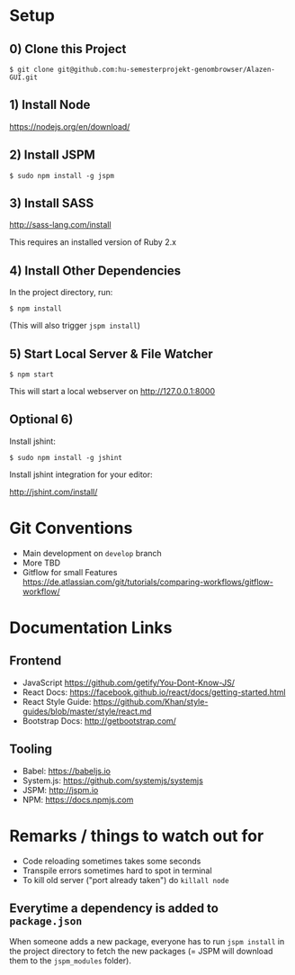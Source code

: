 # Setup

## 0) Clone this Project

    $ git clone git@github.com:hu-semesterprojekt-genombrowser/Alazen-GUI.git

## 1) Install Node

https://nodejs.org/en/download/

## 2) Install JSPM

    $ sudo npm install -g jspm

## 3) Install SASS

http://sass-lang.com/install

This requires an installed version of Ruby 2.x

## 4) Install Other Dependencies

In the project directory, run:

    $ npm install

(This will also trigger `jspm install`)

## 5) Start Local Server & File Watcher

    $ npm start

This will start a local webserver on http://127.0.0.1:8000

## Optional 6)

Install jshint:

    $ sudo npm install -g jshint

Install jshint integration for your editor:

http://jshint.com/install/

# Git Conventions

- Main development on `develop` branch
- More TBD
- Gitflow for small Features https://de.atlassian.com/git/tutorials/comparing-workflows/gitflow-workflow/

# Documentation Links
## Frontend

- JavaScript https://github.com/getify/You-Dont-Know-JS/
- React Docs: https://facebook.github.io/react/docs/getting-started.html
- React Style Guide: https://github.com/Khan/style-guides/blob/master/style/react.md
- Bootstrap Docs: http://getbootstrap.com/

## Tooling

- Babel: https://babeljs.io
- System.js: https://github.com/systemjs/systemjs
- JSPM: http://jspm.io
- NPM: https://docs.npmjs.com

# Remarks / things to watch out for

- Code reloading sometimes takes some seconds
- Transpile errors sometimes hard to spot in terminal
- To kill old server ("port already taken") do `killall node`

## Everytime a dependency is added to `package.json`

When someone adds a new package, everyone has to run `jspm install` in the project directory to fetch the new packages (= JSPM will download them to the `jspm_modules` folder).
